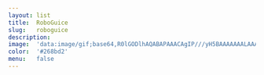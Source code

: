 ```yaml
---
layout: list
title:  RoboGuice
slug:   roboguice
description:
image:  'data:image/gif;base64,R0lGODlhAQABAPAAACAgIP///yH5BAAAAAAALAAAAAABAAEAAAICRAEAOw=='
color:  '#268bd2'
menu:   false
---
```

